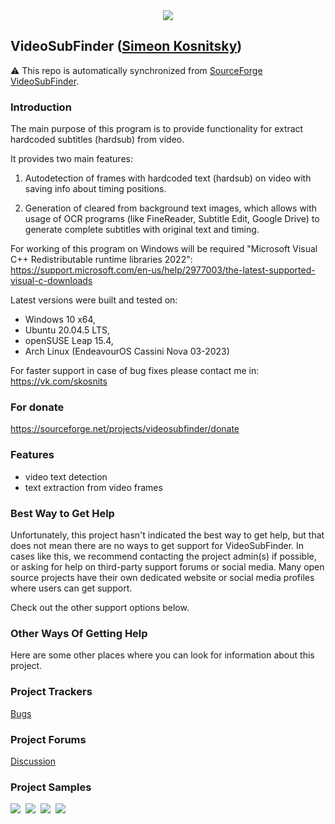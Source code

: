 <div align="center">
    <img src="https://a.fsdn.com/allura/p/videosubfinder/icon?1682935141?&w=90">
</div>

## VideoSubFinder ([Simeon Kosnitsky](https://sourceforge.net/u/skosnits/profile/))

⚠️ This repo is automatically synchronized from [SourceForge VideoSubFinder](https://videosubfinder.sourceforge.io/).

### Introduction

The main purpose of this program is to provide functionality for extract hardcoded subtitles (hardsub) from video.

It provides two main features:

1. Autodetection of frames with hardcoded text (hardsub) on video with saving info about timing positions.

2. Generation of cleared from background text images, which allows with usage of OCR programs (like FineReader, Subtitle Edit, Google Drive) to generate complete subtitles with original text and timing.

For working of this program on Windows will be required "Microsoft Visual C++ Redistributable runtime libraries 2022":
<https://support.microsoft.com/en-us/help/2977003/the-latest-supported-visual-c-downloads>

Latest versions were built and tested on:

- Windows 10 x64,
- Ubuntu 20.04.5 LTS,
- openSUSE Leap 15.4,
- Arch Linux (EndeavourOS Cassini Nova 03-2023)

For faster support in case of bug fixes please contact me in:
<https://vk.com/skosnits>

### For donate

<https://sourceforge.net/projects/videosubfinder/donate>

### Features

- video text detection
- text extraction from video frames

### Best Way to Get Help

Unfortunately, this project hasn't indicated the best way to get help, but that does not mean there are no ways to get support for VideoSubFinder. In cases like this, we recommend contacting the project admin(s) if possible, or asking for help on third-party support forums or social media. Many open source projects have their own dedicated website or social media profiles where users can get support.

Check out the other support options below.

### Other Ways Of Getting Help

Here are some other places where you can look for information about this project.

### Project Trackers

[Bugs](https://sourceforge.net/p/videosubfinder/bugs/)

### Project Forums

[Discussion](https://sourceforge.net/p/videosubfinder/discussion/)

### Project Samples

<div>
    <img src="https://a.fsdn.com/con/app/proj/videosubfinder/screenshots/example_1.png/245/183/1">&nbsp;
    <img src="https://a.fsdn.com/con/app/proj/videosubfinder/screenshots/example_2.png/245/183/1">&nbsp;
    <img src="https://a.fsdn.com/con/app/proj/videosubfinder/screenshots/example_3.png/245/183/1">&nbsp;
    <img src="https://a.fsdn.com/con/app/proj/videosubfinder/screenshots/example_4.png/245/183/1">
</div>
